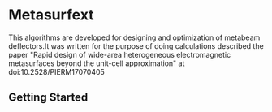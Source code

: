 
# Metasurfext
This algorithms are developed for designing and optimization of metabeam deflectors.It was written for the purpose of doing calculations described the paper "Rapid design of wide-area heterogeneous electromagnetic metasurfaces beyond the unit-cell approximation" at doi:10.2528/PIERM17070405

## Getting Started
